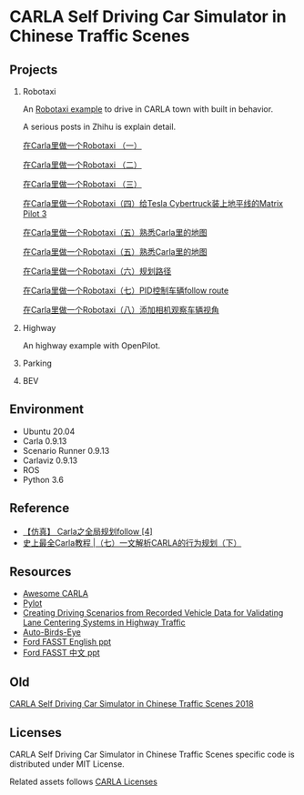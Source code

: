 # CARLA Self Driving Car Simulator in Chinese Traffic Scenes

## Projects
1. Robotaxi

   An [Robotaxi example](./robotaxi.md) to drive in CARLA town with built in behavior.  

   A serious posts in Zhihu is explain detail.

   [在Carla里做一个Robotaxi （一）](https://zhuanlan.zhihu.com/p/508261286) 

   [在Carla里做一个Robotaxi （二）](https://zhuanlan.zhihu.com/p/508660497) 

   [在Carla里做一个Robotaxi （三）](https://zhuanlan.zhihu.com/p/514632285)

   [在Carla里做一个Robotaxi（四）给Tesla Cybertruck装上地平线的Matrix Pilot 3](https://zhuanlan.zhihu.com/p/529362118)

   [在Carla里做一个Robotaxi（五）熟悉Carla里的地图](https://zhuanlan.zhihu.com/p/607698172)

   [在Carla里做一个Robotaxi（五）熟悉Carla里的地图](https://zhuanlan.zhihu.com/p/607698172)

   [在Carla里做一个Robotaxi（六）规划路径](https://zhuanlan.zhihu.com/p/609536021)

   [在Carla里做一个Robotaxi（七）PID控制车辆follow route](https://zhuanlan.zhihu.com/p/610875681)

   [在Carla里做一个Robotaxi（八）添加相机观察车辆视角](https://zhuanlan.zhihu.com/p/611485866)

2. Highway

   An highway example with OpenPilot.  

3. Parking 

1. BEV
## Environment
* Ubuntu 20.04
* Carla 0.9.13
* Scenario Runner 0.9.13
* Carlaviz 0.9.13
* ROS
* Python 3.6

## Reference

- [【仿真】 Carla之全局规划follow [4]](https://blog.csdn.net/qq_39537898/article/details/117563006)
- [史上最全Carla教程 |（七）一文解析CARLA的行为规划（下）](https://zhuanlan.zhihu.com/p/376411890)

## Resources

* [Awesome CARLA](https://github.com/Amin-Tgz/awesome-CARLA)
* [Pylot](https://github.com/erdos-project/pylot)
* [Creating Driving Scenarios from Recorded Vehicle Data for Validating Lane Centering Systems in Highway Traffic](https://www.mathworks.com/videos/creating-driving-scenarios-from-recorded-vehicle-data-for-validating-lane-centering-systems-in-highway-traffic-1592820033589.html)
* [Auto-Birds-Eye](https://github.com/MankaranSingh/Auto-Birds-Eye)
* [Ford FASST English ppt](https://www.mathworks.com/content/dam/mathworks/mathworks-dot-com/company/events/conferences/automotive-conference-stuttgart/2020/model-based-agility-with-ford-automated-system-simulation-toolchain-fasst.pdf)
* [Ford FASST 中文 ppt](https://www.matlabexpo.com/content/dam/mathworks/mathworks-dot-com/images/events/matlabexpo/cn/2021/model-based-agility-with-ford-automated-system-simulation-toolchain.pdf)

## Old
[CARLA Self Driving Car Simulator in Chinese Traffic Scenes 2018](./old/README.md)

## Licenses
CARLA Self Driving Car Simulator in Chinese Traffic Scenes specific code is distributed under MIT License.

Related assets follows [CARLA Licenses](https://github.com/carla-simulator/carla)
